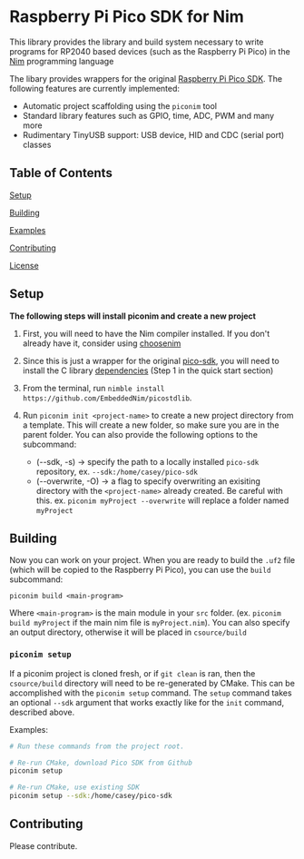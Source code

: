 # Raspberry Pi Pico SDK for Nim

This library provides the library and build system necessary to write programs for RP2040 based devices (such as the Raspberry Pi Pico) in the [Nim](https://nim-lang.org/) programming language

The libary provides wrappers for the original [Raspberry Pi Pico
SDK](https://github.com/raspberrypi/pico-sdk). The following features are
currently implemented:

* Automatic project scaffolding using the `piconim` tool
* Standard library features such as GPIO, time, ADC, PWM and many more
* Rudimentary TinyUSB support: USB device, HID and CDC (serial port) classes


## Table of Contents

[Setup](##Setup)

[Building](##Building)

[Examples](examples)

[Contributing](##Contributing)

[License](LICENSE)

## Setup

**The following steps will install piconim and create a new project**

1. First, you will need to have the Nim compiler installed. If you don't already
have it, consider using [choosenim](https://github.com/dom96/choosenim)

2. Since this is just a wrapper for the original
[pico-sdk](https://github.com/raspberrypi/pico-sdk), you will need to install the C
library [dependencies](https://github.com/raspberrypi/pico-sdk#quick-start-your-own-project)
(Step 1 in the quick start section)

3. From the terminal, run `nimble install https://github.com/EmbeddedNim/picostdlib`.

4. Run `piconim init <project-name>` to create a new project directory from a
template. This will create a new folder, so make sure you are in the parent folder.
You can also provide the following options to the subcommand:
    - (--sdk, -s) -> specify the path to a locally installed `pico-sdk` repository,
    ex.  `--sdk:/home/casey/pico-sdk`
    - (--overwrite, -O) -> a flag to specify overwriting an exisiting directory
    with the `<project-name>` already created. Be careful with this.
    ex. `piconim myProject --overwrite` will replace a folder named `myProject`

## Building

Now you can work on your project. When you are ready to build the `.uf2` file
(which will be copied to the Raspberry Pi Pico), you can use the `build` subcommand:

`piconim build <main-program>`

Where `<main-program>` is the main module in your `src` folder. (ex. `piconim
build myProject` if the main nim file is `myProject.nim`). You can also specify
an output directory, otherwise it will be placed in `csource/build`

### `piconim setup`

If a piconim project is cloned fresh, or if `git clean` is ran, then the `csource/build`
directory will need to be re-generated by CMake. This can be accomplished with the
`piconim setup` command. The `setup` command takes an optional `--sdk` argument that works
exactly like for the `init` command, described above.

Examples:

```bash
# Run these commands from the project root.

# Re-run CMake, download Pico SDK from Github
piconim setup

# Re-run CMake, use existing SDK
piconim setup --sdk:/home/casey/pico-sdk
```

## Contributing

Please contribute.
